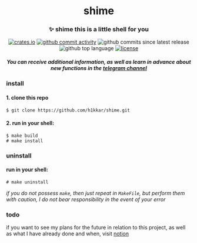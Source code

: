 <div align="center">
    <h1>shime</h1>
    <h3>✨ <strong>shime this is a little shell for you</strong></h3>
    <a href="https://crates.io/crates/shime"><img alt="crates.io" src="https://img.shields.io/crates/v/shime.svg"></a>
    <a href="https://github.com/h1kkar/shime/commits/main"><img alt="github commit activity" src="https://img.shields.io/github/commit-activity/t/h1kkar/shime"></a>
    <img alt="github commits since latest release" src="https://img.shields.io/github/commits-since/h1kkar/shime/latest/main">
    <img alt="github top language" src="https://img.shields.io/github/languages/top/h1kkar/shime">
    <a href="https://github.com/h1kkar/shime/blob/main/LICENSE"><img alt="license" src="https://img.shields.io/github/license/h1kkar/shime"></a>
    <h5>You can receive additional information, as well as learn in advance about new functions in the <a href="https://shime_rust.t.me">telegram channel</a></h5>
</div>


### install
#### 1. clone this repo
```
$ git clone https://github.com/h1kkar/shime.git
```
#### 2. run in your shell:
```
$ make build
# make install
```
### uninstall
#### run in your shell:
```
# make uninstall
```

*if you do not possess `make`, then just repeat in `MakeFile`, but perform them with caution, I do not bear responsibility in the event of your error*

### todo
if you want to see my plans for the future in relation to this project, as well as what I have already done and when, visit [notion](https://destiny-biology-77d.notion.site/TODO-787cf27fe21c40a589fea46c980a3141?pvs=4)